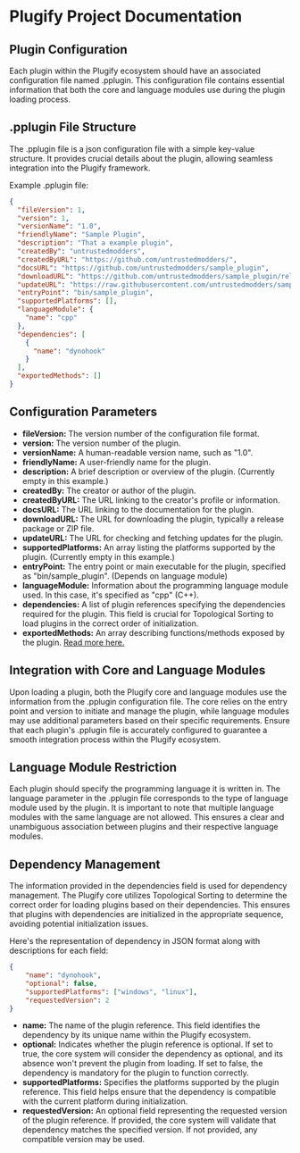 # Plugify Project Documentation

## Plugin Configuration
Each plugin within the Plugify ecosystem should have an associated configuration file named .pplugin. 
This configuration file contains essential information that both the core and language modules 
use during the plugin loading process.

## .pplugin File Structure
The .pplugin file is a json configuration file with a simple key-value structure. It provides crucial details about the plugin, allowing seamless integration into the Plugify framework.

Example .pplugin file:
```json
{
  "fileVersion": 1,
  "version": 1,
  "versionName": "1.0",
  "friendlyName": "Sample Plugin",
  "description": "That a example plugin",
  "createdBy": "untrustedmodders",
  "createdByURL": "https://github.com/untrustedmodders/",
  "docsURL": "https://github.com/untrustedmodders/sample_plugin",
  "downloadURL": "https://github.com/untrustedmodders/sample_plugin/releases/download/v1.0/sample_plugin.zip",
  "updateURL": "https://raw.githubusercontent.com/untrustedmodders/sample_plugin/main/sample_plugin.json",
  "entryPoint": "bin/sample_plugin",
  "supportedPlatforms": [],
  "languageModule": {
    "name": "cpp"
  },
  "dependencies": [
    {
      "name": "dynohook"
    }
  ],
  "exportedMethods": []
}
```

## Configuration Parameters
- **fileVersion:** The version number of the configuration file format.
- **version:** The version number of the plugin.
- **versionName:** A human-readable version name, such as "1.0".
- **friendlyName:** A user-friendly name for the plugin.
- **description:** A brief description or overview of the plugin. (Currently empty in this example.)
- **createdBy:** The creator or author of the plugin.
- **createdByURL:** The URL linking to the creator's profile or information.
- **docsURL:** The URL linking to the documentation for the plugin.
- **downloadURL:** The URL for downloading the plugin, typically a release package or ZIP file.
- **updateURL:** The URL for checking and fetching updates for the plugin.
- **supportedPlatforms:** An array listing the platforms supported by the plugin. (Currently empty in this example.)
- **entryPoint:** The entry point or main executable for the plugin, specified as "bin/sample_plugin". (Depends on language module)
- **languageModule:** Information about the programming language module used. In this case, it's specified as "cpp" (C++).
- **dependencies:** A list of plugin references specifying the dependencies required for the plugin. This field is crucial for Topological Sorting to load plugins in the correct order of initialization.
- **exportedMethods:** An array describing functions/methods exposed by the plugin. [Read more here.](/basic-types.md])

## Integration with Core and Language Modules
Upon loading a plugin, both the Plugify core and language modules use the information from the .pplugin configuration file. The core relies on the entry point and version to initiate and manage the plugin, while language modules may use additional parameters based on their specific requirements.
Ensure that each plugin's .pplugin file is accurately configured to guarantee a smooth integration process within the Plugify ecosystem.

## Language Module Restriction
Each plugin should specify the programming language it is written in. The language parameter in the .pplugin file corresponds to the type of language module used by the plugin. It is important to note that multiple language modules with the same language are not allowed. This ensures a clear and unambiguous association between plugins and their respective language modules.

## Dependency Management
The information provided in the dependencies field is used for dependency management. The Plugify core utilizes Topological Sorting to determine the correct order for loading plugins based on their dependencies. This ensures that plugins with dependencies are initialized in the appropriate sequence, avoiding potential initialization issues.

Here's the representation of dependency in JSON format along with descriptions for each field:

```json
{
    "name": "dynohook",
    "optional": false,
    "supportedPlatforms": ["windows", "linux"],
    "requestedVersion": 2
}
```

- **name:** The name of the plugin reference. This field identifies the dependency by its unique name within the Plugify ecosystem.
- **optional:** Indicates whether the plugin reference is optional. If set to true, the core system will consider the dependency as optional, and its absence won't prevent the plugin from loading. If set to false, the dependency is mandatory for the plugin to function correctly.
- **supportedPlatforms:** Specifies the platforms supported by the plugin reference. This field helps ensure that the dependency is compatible with the current platform during initialization.
- **requestedVersion:** An optional field representing the requested version of the plugin reference. If provided, the core system will validate that dependency matches the specified version. If not provided, any compatible version may be used.